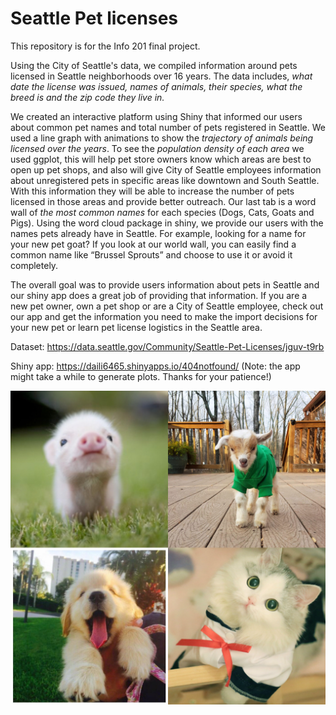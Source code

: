 # Seattle Pet licenses

This repository is for the Info 201 final project.

Using the City of Seattle's data, we compiled information around pets licensed in Seattle neighborhoods over 16 years. The data includes, _what date the license was issued, names of animals, their species, what the breed is and the zip code they live in._ 

We created an interactive platform using Shiny that informed our users about common pet names and total number of pets registered in Seattle. We used a line graph with animations to show the _trajectory of animals being licensed over the years_. To see the _population density of each area_ we used ggplot, this will help pet store owners know which areas are best to open up pet shops, and also will give City of Seattle employees information about unregistered pets in specific areas like downtown and South Seattle. With this information they will be able to increase the number of pets licensed in those areas and provide better outreach. Our last tab is a word wall of _the most common names_ for each species (Dogs, Cats, Goats and Pigs). Using the word cloud package in shiny, we provide our users with the names pets already have in Seattle. For example, looking for a name for your new pet goat? If you look at our world wall, you can easily find a common name like “Brussel Sprouts” and choose to use it or avoid it completely. 

The overall goal was to provide users information about pets in Seattle and our shiny app does a great job of providing that information. If you are a new pet owner, own a pet shop or are a City of Seattle employee, check out our app and get the information you need to make the import decisions for your new pet or learn pet license logistics in the Seattle area.

Dataset: https://data.seattle.gov/Community/Seattle-Pet-Licenses/jguv-t9rb

Shiny app: https://daili6465.shinyapps.io/404notfound/ (Note: the app might take a while to generate plots. Thanks for your patience!)

![](pets.jpeg)
